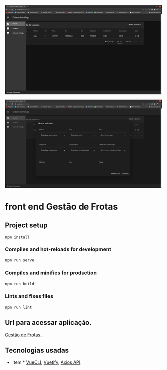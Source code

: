 ![alt text](https://github.com/ragirfernando/front-end-ordem-trafego/blob/master/src/imagens/Captura%20de%20tela%20de%202020-07-16%2022-06-41.png)

![alt text](https://github.com/ragirfernando/front-end-ordem-trafego/blob/master/src/imagens/Captura%20de%20tela%20de%202020-07-16%2022-08-31.png)


# front end Gestão de Frotas

## Project setup
```
npm install
```

### Compiles and hot-reloads for development
```
npm run serve
```

### Compiles and minifies for production
```
npm run build
```

### Lints and fixes files
```
npm run lint
```
## Url para acessar aplicação.
[Gestão de Frotas ](https://ordem-trafego.netlify.app/).

## Tecnologias usadas
* Item *
[VueCLI](https://cli.vuejs.org/config/),
[ Vuetify](https://vuetifyjs.com/en/),
[ Axios API](https://github.com/axios/axios).
